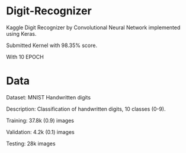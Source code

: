 # Digit-Recognizer
Kaggle Digit Recognizer by Convolutional Neural Network implemented using Keras.

Submitted Kernel with 98.35% score.

With 10 EPOCH

# Data
Dataset: MNIST Handwritten digits

Description: Classification of handwritten digits, 10 classes (0-9).

Training: 37.8k (0.9) images

Validation: 4.2k (0.1) images

Testing: 28k images

